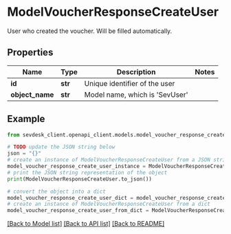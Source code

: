 # ModelVoucherResponseCreateUser

User who created the voucher. Will be filled automatically.

## Properties

Name | Type | Description | Notes
------------ | ------------- | ------------- | -------------
**id** | **str** | Unique identifier of the user | 
**object_name** | **str** | Model name, which is &#39;SevUser&#39; | 

## Example

```python
from sevdesk_client.openapi_client.models.model_voucher_response_create_user import ModelVoucherResponseCreateUser

# TODO update the JSON string below
json = "{}"
# create an instance of ModelVoucherResponseCreateUser from a JSON string
model_voucher_response_create_user_instance = ModelVoucherResponseCreateUser.from_json(json)
# print the JSON string representation of the object
print(ModelVoucherResponseCreateUser.to_json())

# convert the object into a dict
model_voucher_response_create_user_dict = model_voucher_response_create_user_instance.to_dict()
# create an instance of ModelVoucherResponseCreateUser from a dict
model_voucher_response_create_user_from_dict = ModelVoucherResponseCreateUser.from_dict(model_voucher_response_create_user_dict)
```
[[Back to Model list]](../README.md#documentation-for-models) [[Back to API list]](../README.md#documentation-for-api-endpoints) [[Back to README]](../README.md)


